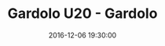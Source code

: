 ---
title: Gardolo U20 - Gardolo
date: 2016-12-06 19:30:00
squadra-a: Bc Gardolo
punteggio-a: 76
squadra-b: Bc Gardolo U20
punteggio-b: 57
partite/squadra: promozione-16-17
luogo: Centro Sportivo Trento Nord
categoria: promozione
---